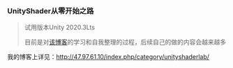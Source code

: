 ### UnityShader从零开始之路

> 试用版本Unity 2020.3Lts
>
> 目前是对[该博客](https://catlikecoding.com/unity/tutorials/)的学习和自我整理的过程，后续自己的做的内容会越来越多



我的博客上详见：http://47.97.61.10/index.php/category/unityshaderlab/

